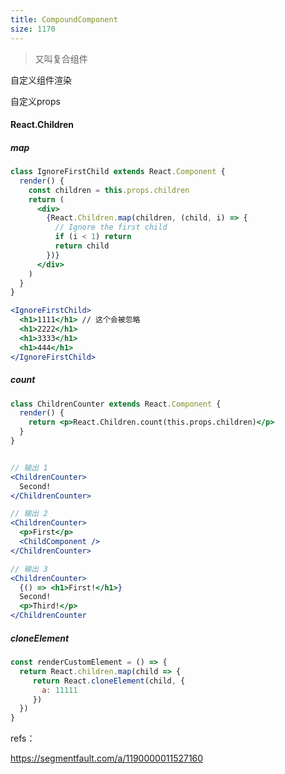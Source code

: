 ```yaml
---
title: CompoundComponent
size: 1170
---
```

> 又叫复合组件

自定义组件渲染

自定义props

#### React.Children

##### map

```jsx
class IgnoreFirstChild extends React.Component {
  render() {
    const children = this.props.children
    return (
      <div>
        {React.Children.map(children, (child, i) => {
          // Ignore the first child
          if (i < 1) return
          return child
        })}
      </div>
    )
  }
}

<IgnoreFirstChild>
  <h1>1111</h1> // 这个会被忽略
  <h1>2222</h1> 
  <h1>3333</h1> 
  <h1>444</h1> 
</IgnoreFirstChild>
```

##### count

```jsx
class ChildrenCounter extends React.Component {
  render() {
    return <p>React.Children.count(this.props.children)</p>
  }
}


// 输出 1
<ChildrenCounter>
  Second!
</ChildrenCounter>

// 输出 2
<ChildrenCounter>
  <p>First</p>
  <ChildComponent />
</ChildrenCounter>

// 输出 3
<ChildrenCounter>
  {() => <h1>First!</h1>}
  Second!
  <p>Third!</p>
</ChildrenCounter
```

##### cloneElement

```jsx
const renderCustomElement = () => {
  return React.children.map(child => {
     return React.cloneElement(child, {
       a: 11111
     })
  })
}
```

refs：

https://segmentfault.com/a/1190000011527160
